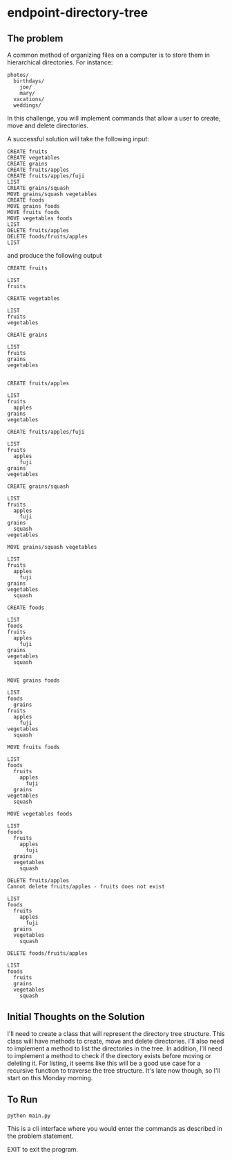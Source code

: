 # endpoint-directory-tree

## The problem

A common method of organizing files on a computer is to store them in hierarchical directories. For instance:

```
photos/
  birthdays/
    joe/
    mary/
  vacations/
  weddings/

```

In this challenge, you will implement commands that allow a user to create, move and delete directories.

A successful solution will take the following input:

```
CREATE fruits
CREATE vegetables
CREATE grains
CREATE fruits/apples
CREATE fruits/apples/fuji
LIST
CREATE grains/squash
MOVE grains/squash vegetables
CREATE foods
MOVE grains foods
MOVE fruits foods
MOVE vegetables foods
LIST
DELETE fruits/apples
DELETE foods/fruits/apples
LIST

```

and produce the following output

```
CREATE fruits

LIST
fruits

CREATE vegetables

LIST
fruits
vegetables

CREATE grains

LIST
fruits
grains
vegetables


CREATE fruits/apples

LIST
fruits
  apples
grains
vegetables

CREATE fruits/apples/fuji

LIST
fruits
  apples
    fuji
grains
vegetables

CREATE grains/squash

LIST
fruits
  apples
    fuji
grains
  squash
vegetables

MOVE grains/squash vegetables

LIST
fruits
  apples
    fuji
grains
vegetables
  squash

CREATE foods

LIST
foods
fruits
  apples
    fuji
grains
vegetables
  squash


MOVE grains foods

LIST
foods
  grains
fruits
  apples
    fuji
vegetables
  squash

MOVE fruits foods

LIST
foods
  fruits
    apples
      fuji
  grains
vegetables
  squash

MOVE vegetables foods

LIST
foods
  fruits
    apples
      fuji
  grains
  vegetables
    squash

DELETE fruits/apples
Cannot delete fruits/apples - fruits does not exist

LIST
foods
  fruits
    apples
      fuji
  grains
  vegetables
    squash

DELETE foods/fruits/apples

LIST
foods
  fruits
  grains
  vegetables
    squash

```

## Initial Thoughts on the Solution

I'll need to create a class that will represent the directory tree structure. This class will have methods to create, move and delete directories. I'll also need to implement a method to list the directories in the tree. In addition, I'll need to implement a method to check if the directory exists before moving or deleting it. For listing, it seems like this will be a good use case for a recursive function to traverse the tree structure. It's late now though, so I'll start on this Monday morning.

## To Run

```
python main.py
```

This is a cli interface where you would enter the commands as described in the problem statement.

EXIT to exit the program.
